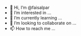 - 👋 Hi, I’m @faisalpar
- 👀 I’m interested in ...
- 🌱 I’m currently learning ...
- 💞️ I’m looking to collaborate on ...
- 📫 How to reach me ...

<!---
faisalpar/faisalpar is a ✨ special ✨ repository because its `README.md` (this file) appears on your GitHub profile.
You can click the Preview link to take a look at your changes.
--->
